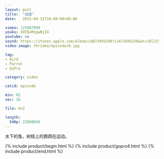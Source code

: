 ```yaml
---
layout: post
title:  "动态"
date:   2015-04-25T10:00:00+08:00

vimeo: 125907999
youku: XOTQxMzgwNjI4
youtube: no
sound: https://itunes.apple.com/album/id672945248?i=672945258&at=10lJIS
video-image: thrideo/episode/6.jpg

tag: 
- Bird
- Parrot
- GoPro

category: video

catid: episode

min: 02
sec: 16

file: 6v2

length:
  540p: 22898849
---
```


水下的鱼，树枝上的鹦鹉在运动。

{% include product/begin.html %}
{% include product/gopro4.html %}
{% include product/end.html %}